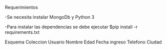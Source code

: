 Requerimientos 

-Se necesita instalar MongoDb y Python 3

-Para instalar las dependencias se debe ejecutar $pip install -r requirements.txt


Esquema Coleccion Usuario 
Nombre
Edad
Fecha ingreso
Telefono
Ciudad
